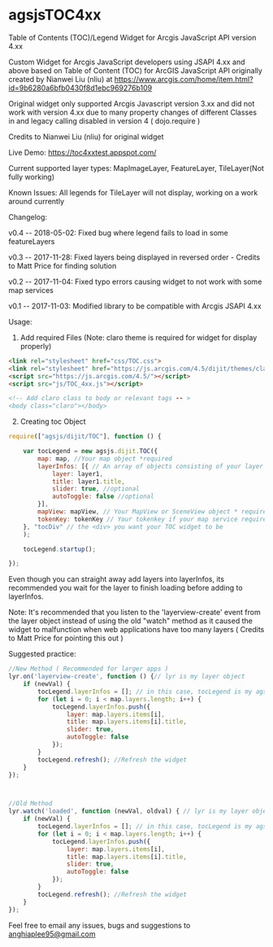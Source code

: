 # agsjsTOC4xx
Table of Contents (TOC)/Legend Widget for Arcgis JavaScript API version 4.xx

Custom Widget for Arcgis JavaScript developers using JSAPI 4.xx and above based on Table of Content (TOC) for ArcGIS JavaScript API originally created by Nianwei Liu (nliu) at https://www.arcgis.com/home/item.html?id=9b6280a6bfb0430f8d1ebc969276b109

Original widget only supported Arcgis Javascript version 3.xx and did not work with version 4.xx due to many property changes of different Classes in and legacy calling disabled in version 4 ( dojo.require )

Credits to Nianwei Liu (nliu) for original widget

Live Demo: https://toc4xxtest.appspot.com/

Current supported layer types: MapImageLayer, FeatureLayer, TileLayer(Not fully working)

Known Issues: All legends for TileLayer will not display, working on a work around currently

Changelog: 

v0.4 -- 2018-05-02: Fixed bug where legend fails to load in some featureLayers

v0.3 -- 2017-11-28: Fixed layers being displayed in reversed order - Credits to Matt Price for finding solution

v0.2 -- 2017-11-04: Fixed typo errors causing widget to not work with some map services

v0.1 -- 2017-11-03: Modified library to be compatible with Arcgis JSAPI 4.xx 

Usage:


1. Add required Files (Note: claro theme is required for widget for display properly)
```html
<link rel="stylesheet" href="css/TOC.css">
<link rel="stylesheet" href="https://js.arcgis.com/4.5/dijit/themes/claro/claro.css">
<script src="https://js.arcgis.com/4.5/"></script>
<script src="js/TOC_4xx.js"></script>

<!-- Add claro class to body or relevant tags -- >
<body class="claro"></body>
```

2. Creating toc Object
```javascript
require(["agsjs/dijit/TOC"], function () {

    var tocLegend = new agsjs.dijit.TOC({
        map: map, //Your map object *required
        layerInfos: [{ // An array of objects consisting of your layer object, layer title
            layer: layer1,
            title: layer1.title,
            slider: true, //optional
            autoToggle: false //optional
        }], 
        mapView: mapView, // Your MapView or SceneView object * required
        tokenKey: tokenKey // Your tokenkey if your map service requires a token, comment if not needed
    }, "tocDiv" // the <div> you want your TOC widget to be
    );

    tocLegend.startup();

});
```
Even though you can straight away add layers into layerInfos, its recommended you wait for the layer to finish loading before adding to layerInfos.

Note: It's recommended that you listen to the 'layerview-create' event from the layer object instead of using the old "watch" method as it caused the widget to malfunction when web applications have too many layers ( Credits to Matt Price for pointing this out )

Suggested practice:

```javascript
//New Method ( Recommended for larger apps )
lyr.on('layerview-create', function () {// lyr is my layer object
    if (newVal) { 
        tocLegend.layerInfos = []; // in this case, tocLegend is my agsjs.dijit.TOC object
        for (let i = 0; i < map.layers.length; i++) {
            tocLegend.layerInfos.push({
                layer: map.layers.items[i],
                title: map.layers.items[i].title,
                slider: true,
                autoToggle: false
            });
        }
        tocLegend.refresh(); //Refresh the widget
    }
});



//Old Method
lyr.watch('loaded', function (newVal, oldval) { // lyr is my layer object
    if (newVal) { 
        tocLegend.layerInfos = []; // in this case, tocLegend is my agsjs.dijit.TOC object
        for (let i = 0; i < map.layers.length; i++) {
            tocLegend.layerInfos.push({
                layer: map.layers.items[i],
                title: map.layers.items[i].title,
                slider: true,
                autoToggle: false
            });
        }
        tocLegend.refresh(); //Refresh the widget
    }
});

```
Feel free to email any issues, bugs and suggestions to anghiaplee95@gmail.com
